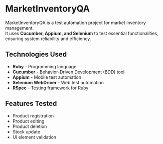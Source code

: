 # MarketInventoryQA

MarketInventoryQA is a test automation project for market inventory management.  
It uses **Cucumber, Appium, and Selenium** to test essential functionalities, ensuring system reliability and efficiency.

## Technologies Used
- **Ruby** - Programming language  
- **Cucumber** - Behavior-Driven Development (BDD) tool  
- **Appium** - Mobile test automation  
- **Selenium WebDriver** - Web test automation  
- **RSpec** - Testing framework for Ruby  

## Features Tested
- Product registration  
- Product editing  
- Product deletion  
- Stock update  
- UI element validation  

